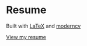 # Resume

Built with [LaTeX](https://www.latex-project.org) and [moderncv](https://github.com/moderncv/moderncv)

[View my resume](https://johanremilien.github.io/resume/)
